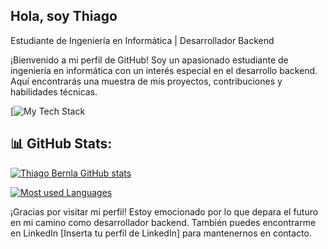 ## Hola, soy Thiago
Estudiante de Ingeniería en Informática | Desarrollador Backend

¡Bienvenido a mi perfil de GitHub! Soy un apasionado estudiante de ingeniería en informática con un interés especial en el desarrollo backend. Aquí encontrarás una muestra de mis proyectos, contribuciones y habilidades técnicas.

[![My Tech Stack](https://github-readme-tech-stack.vercel.app/api/cards?lineCount=2&bg=%230D1117&badge=%23161B22&border=%2321262D&titleColor=%2358A6FF&line1=SPRING%2CSPRING%2C0bb63f%3BBOOTSTRAP%2CBOOTSRAP%2C6b36c7%3BMYSQL%2CMySQL%2C2627d5%3BmariaDB%2CmariaDB%2C1c2da8%3B&line2=JAVA%2CJAVA%2Caa1919%3BHTML5%2CHTML5%2Cea7702%3BCSS3%2CCSS3%2C0736b3%3BJavaScript%2CJavaScript%2Cdde326%3B)

## 📊 GitHub Stats:

[![Thiago Bernla GitHub stats](https://github-readme-stats.vercel.app/api?thiagobrnal=anuraghazra)](https://github.com/anuraghazra/github-readme-stats)

[![Most used Languages](https://github-readme-stats.vercel.app/api/top-langs/?thiagobrnal=anuraghazra&layout=compact)](https://github.com/anuraghazra/github-readme-stats)
  
¡Gracias por visitar mi perfil! Estoy emocionado por lo que depara el futuro en mi camino como desarrollador backend. También puedes encontrarme en LinkedIn [Inserta tu perfil de LinkedIn] para mantenernos en contacto.
<!--
**thiagobrnal/thiagobrnal** is a ✨ _special_ ✨ repository because its `README.md` (this file) appears on your GitHub profile.

Here are some ideas to get you started:

- 🔭 I’m currently working on ...
- 🌱 I’m currently learning ...
- 👯 I’m looking to collaborate on ...
- 🤔 I’m looking for help with ...
- 💬 Ask me about ...
- 📫 How to reach me: ...
- 😄 Pronouns: ...
- ⚡ Fun fact: ...
-->
